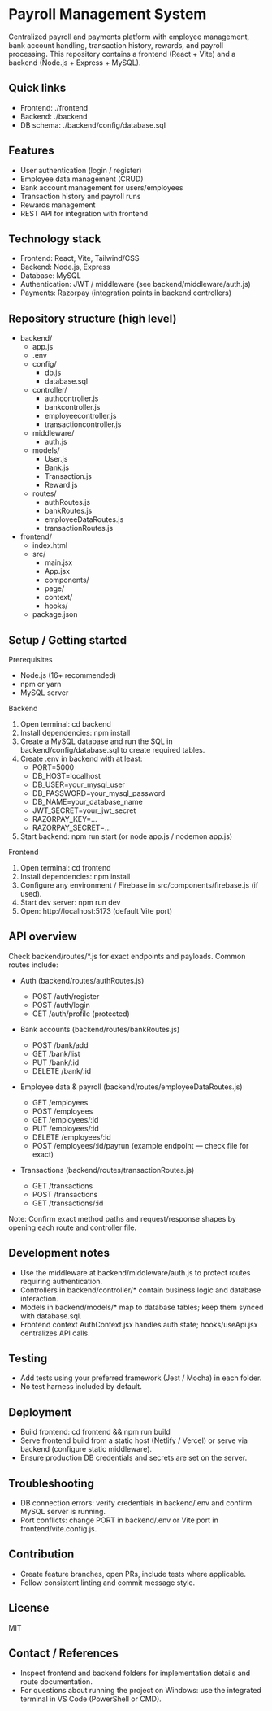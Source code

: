 # Payroll Management System

Centralized payroll and payments platform with employee management, bank account handling, transaction history, rewards, and payroll processing. This repository contains a frontend (React + Vite) and a backend (Node.js + Express + MySQL).

## Quick links
- Frontend: ./frontend
- Backend: ./backend
- DB schema: ./backend/config/database.sql

## Features
- User authentication (login / register)
- Employee data management (CRUD)
- Bank account management for users/employees
- Transaction history and payroll runs
- Rewards management
- REST API for integration with frontend

## Technology stack
- Frontend: React, Vite, Tailwind/CSS
- Backend: Node.js, Express
- Database: MySQL
- Authentication: JWT / middleware (see backend/middleware/auth.js)
- Payments: Razorpay (integration points in backend controllers)

## Repository structure (high level)
- backend/
  - app.js
  - .env
  - config/
    - db.js
    - database.sql
  - controller/
    - authcontroller.js
    - bankcontroller.js
    - employeecontroller.js
    - transactioncontroller.js
  - middleware/
    - auth.js
  - models/
    - User.js
    - Bank.js
    - Transaction.js
    - Reward.js
  - routes/
    - authRoutes.js
    - bankRoutes.js
    - employeeDataRoutes.js
    - transactionRoutes.js
- frontend/
  - index.html
  - src/
    - main.jsx
    - App.jsx
    - components/
    - page/
    - context/
    - hooks/
  - package.json

## Setup / Getting started

Prerequisites
- Node.js (16+ recommended)
- npm or yarn
- MySQL server

Backend
1. Open terminal:
   cd backend
2. Install dependencies:
   npm install
3. Create a MySQL database and run the SQL in backend/config/database.sql to create required tables.
4. Create .env in backend with at least:
   - PORT=5000
   - DB_HOST=localhost
   - DB_USER=your_mysql_user
   - DB_PASSWORD=your_mysql_password
   - DB_NAME=your_database_name
   - JWT_SECRET=your_jwt_secret
   - RAZORPAY_KEY=...
   - RAZORPAY_SECRET=...
5. Start backend:
   npm run start
   (or node app.js / nodemon app.js)

Frontend
1. Open terminal:
   cd frontend
2. Install dependencies:
   npm install
3. Configure any environment / Firebase in src/components/firebase.js (if used).
4. Start dev server:
   npm run dev
5. Open: http://localhost:5173 (default Vite port)

## API overview

Check backend/routes/*.js for exact endpoints and payloads. Common routes include:

- Auth (backend/routes/authRoutes.js)
  - POST /auth/register
  - POST /auth/login
  - GET /auth/profile (protected)

- Bank accounts (backend/routes/bankRoutes.js)
  - POST /bank/add
  - GET /bank/list
  - PUT /bank/:id
  - DELETE /bank/:id

- Employee data & payroll (backend/routes/employeeDataRoutes.js)
  - GET /employees
  - POST /employees
  - GET /employees/:id
  - PUT /employees/:id
  - DELETE /employees/:id
  - POST /employees/:id/payrun (example endpoint — check file for exact)

- Transactions (backend/routes/transactionRoutes.js)
  - GET /transactions
  - POST /transactions
  - GET /transactions/:id

Note: Confirm exact method paths and request/response shapes by opening each route and controller file.

## Development notes
- Use the middleware at backend/middleware/auth.js to protect routes requiring authentication.
- Controllers in backend/controller/* contain business logic and database interaction.
- Models in backend/models/* map to database tables; keep them synced with database.sql.
- Frontend context AuthContext.jsx handles auth state; hooks/useApi.jsx centralizes API calls.

## Testing
- Add tests using your preferred framework (Jest / Mocha) in each folder.
- No test harness included by default.

## Deployment
- Build frontend: cd frontend && npm run build
- Serve frontend build from a static host (Netlify / Vercel) or serve via backend (configure static middleware).
- Ensure production DB credentials and secrets are set on the server.

## Troubleshooting
- DB connection errors: verify credentials in backend/.env and confirm MySQL server is running.
- Port conflicts: change PORT in backend/.env or Vite port in frontend/vite.config.js.

## Contribution
- Create feature branches, open PRs, include tests where applicable.
- Follow consistent linting and commit message style.

## License
MIT

## Contact / References
- Inspect frontend and backend folders for implementation details and route documentation.
- For questions about running the project on Windows: use the integrated terminal in VS Code (PowerShell or CMD).
